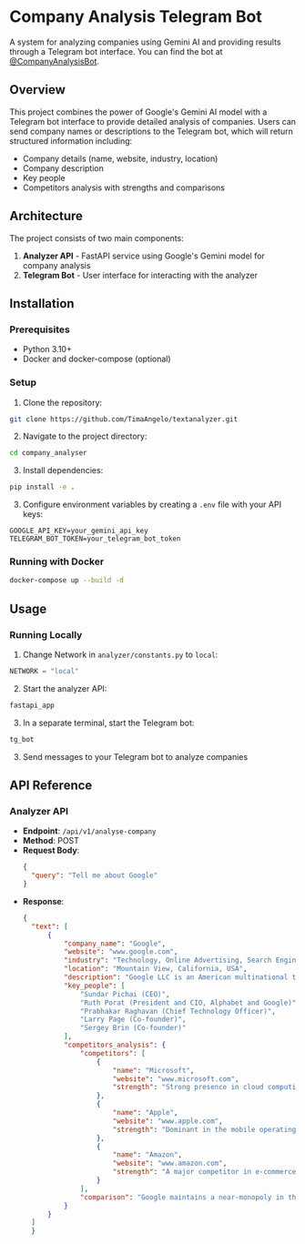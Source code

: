 # Company Analysis Telegram Bot

A system for analyzing companies using Gemini AI and providing results through a Telegram bot interface. You can find the bot at [@CompanyAnalysisBot](https://t.me/CompanyAnalysisBot).

## Overview

This project combines the power of Google's Gemini AI model with a Telegram bot interface to provide detailed analysis of companies. Users can send company names or descriptions to the Telegram bot, which will return structured information including:

- Company details (name, website, industry, location)
- Company description
- Key people
- Competitors analysis with strengths and comparisons

## Architecture

The project consists of two main components:

1. **Analyzer API** - FastAPI service using Google's Gemini model for company analysis
2. **Telegram Bot** - User interface for interacting with the analyzer

## Installation

### Prerequisites

- Python 3.10+
- Docker and docker-compose (optional)

### Setup

1. Clone the repository:
```bash 
git clone https://github.com/TimaAngelo/textanalyzer.git
```
2. Navigate to the project directory:
```bash
cd company_analyser
```
3. Install dependencies:
```bash
pip install -e .
```
3. Configure environment variables by creating a `.env` file with your API keys:
```
GOOGLE_API_KEY=your_gemini_api_key
TELEGRAM_BOT_TOKEN=your_telegram_bot_token
```
### Running with Docker

```bash
docker-compose up --build -d
```

## Usage

### Running Locally
1. Change Network in `analyzer/constants.py` to `local`:
```python
NETWORK = "local"
```

2. Start the analyzer API:
```bash
fastapi_app
```

3. In a separate terminal, start the Telegram bot:
```bash
tg_bot
```

3. Send messages to your Telegram bot to analyze companies



## API Reference

### Analyzer API

- **Endpoint**: `/api/v1/analyse-company`
- **Method**: POST
- **Request Body**:
  ```json
  {
    "query": "Tell me about Google"
  }
  ```
- **Response**:
  ```json
  {
    "text": [
        {
            "company_name": "Google",
            "website": "www.google.com",
            "industry": "Technology, Online Advertising, Search Engine Technology, Cloud Computing, Artificial Intelligence, Consumer Electronics",
            "location": "Mountain View, California, USA",
            "description": "Google LLC is an American multinational technology company and a subsidiary of Alphabet Inc. [1]. Founded on September 4, 1998, by Larry Page and Sergey Brin, it began as a research project at Stanford University to organize the world's information [1, 2, 13, 19]. Google is best known for its dominant search engine, handling over 70% of worldwide online search requests [2]. Beyond search, Google offers a vast array of internet services and products, including online advertising (Google Ads), cloud computing (Google Cloud Platform), mobile operating systems (Android), web browsers (Chrome), email (Gmail), online video platforms (YouTube), mapping and navigation (Google Maps), and consumer electronics (Pixel) [1, 2, 15, 16]. It is considered one of the five 'Big Tech' companies alongside Amazon, Apple, Meta, and Microsoft, and is one of the world's most valuable brands [1].",
            "key_people": [
                "Sundar Pichai (CEO)",
                "Ruth Porat (President and CIO, Alphabet and Google)",
                "Prabhakar Raghavan (Chief Technology Officer)",
                "Larry Page (Co-founder)",
                "Sergey Brin (Co-founder)"
            ],
            "competitors_analysis": {
                "competitors": [
                    {
                        "name": "Microsoft",
                        "website": "www.microsoft.com",
                        "strength": "Strong presence in cloud computing (Azure), enterprise software (Office 365), and a persistent contender in the search market (Bing), often integrating AI and machine learning into its products. [10, 17]"
                    },
                    {
                        "name": "Apple",
                        "website": "www.apple.com",
                        "strength": "Dominant in the mobile operating system market (iOS) and consumer electronics, offering a unified user experience across its hardware and software, including search capabilities via Spotlight. [10, 17]"
                    },
                    {
                        "name": "Amazon",
                        "website": "www.amazon.com",
                        "strength": "A major competitor in e-commerce, cloud computing (Amazon Web Services), and online advertising, leveraging its vast e-commerce platform and cloud infrastructure. [17]"
                    }
                ],
                "comparison": "Google maintains a near-monopoly in the online search market, with over 91% of global online search volume, significantly outpacing competitors like Microsoft's Bing. [19] Its strength lies in its advanced search algorithms and extensive ecosystem of services (Android, Chrome, YouTube, Gmail) that integrate seamlessly, driving substantial advertising revenue [2, 16, 17]. Microsoft competes directly in cloud computing and productivity software, while Apple challenges in the mobile OS and consumer hardware space through tight hardware-software integration [17]. Amazon is a key rival in cloud services and increasingly in online advertising and product search. Google's broad product portfolio and strong brand presence give it a significant competitive advantage, though it faces ongoing scrutiny regarding market dominance and data privacy. [1, 17]"
            }
        }
    ]
    }
